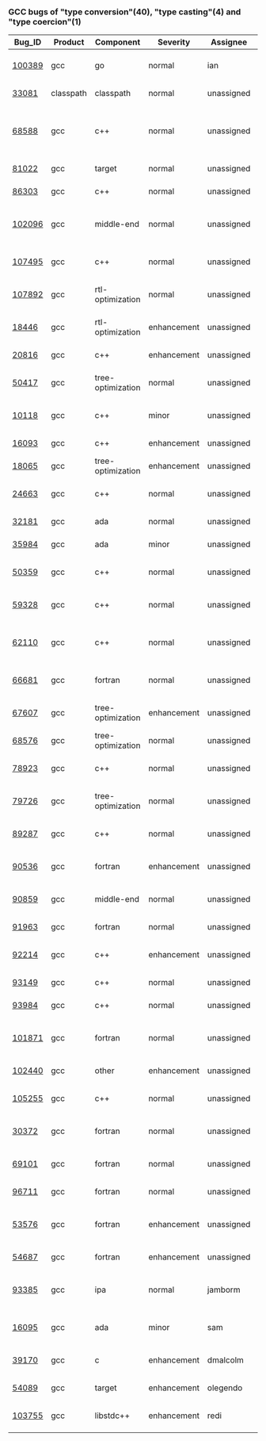 ### GCC bugs of "type conversion"(40), "type casting"(4) and "type coercion"(1)


|Bug_ID	|Product	|Component	|Severity	|Assignee	|Status	|Resolution	|Summary	|Changed|
|----	|----	|----	|----	|----	|----	|----	|----	|----|
|[100389](https://gcc.gnu.org/bugzilla//show_bug.cgi?id=100389)	|gcc	|go	|normal	|ian	|UNCONFIRMED	 |---	|"invalid type conversion" error for string-based error type	|2021/5/2 22:26|
|[33081](https://gcc.gnu.org/bugzilla//show_bug.cgi?id=33081)	|classpath	|classpath	|normal	|unassigned	|UNCONFIRMED	 |---	|no implicit type conversion from jobject to jweak	|2007/8/15 16:04|
|[68588](https://gcc.gnu.org/bugzilla//show_bug.cgi?id=68588)	|gcc	|c++	|normal	|unassigned	|UNCONFIRMED	 |---	|GCC requires constexpr for template non-type parameter, even though constexpr conversion operator exists	|2021/6/20 8:34|
|[81022](https://gcc.gnu.org/bugzilla//show_bug.cgi?id=81022)	|gcc	|target	|normal	|unassigned	|UNCONFIRMED	 |---	|invalid address with pointer type casting	|2017/6/9 12:54|
|[86303](https://gcc.gnu.org/bugzilla//show_bug.cgi?id=86303)	|gcc	|c++	|normal	|unassigned	|UNCONFIRMED	 |---	|Constructor is not used for type conversion	|2021/9/6 9:27|
|[102096](https://gcc.gnu.org/bugzilla//show_bug.cgi?id=102096)	|gcc	|middle-end	|normal	|unassigned	|UNCONFIRMED	 |---	|Gcc unnecessarily initializes indeterminate variables passed across function boundaries	|2021/8/30 7:36|
|[107495](https://gcc.gnu.org/bugzilla//show_bug.cgi?id=107495)	|gcc	|c++	|normal	|unassigned	|UNCONFIRMED	 |---	|GCC does not consider the right contextual implicit conversions	|2022/12/9 19:42|
|[107892](https://gcc.gnu.org/bugzilla//show_bug.cgi?id=107892)	|gcc	|rtl-optimization	|normal	|unassigned	|UNCONFIRMED	 |---	|Unnecessary move between ymm registers in loop using AVX2 intrinsic	|2022/11/28 9:00|
|[18446](https://gcc.gnu.org/bugzilla//show_bug.cgi?id=18446)	|gcc	|rtl-optimization	|enhancement	|unassigned	|NEW	 |---	|We need to distinguish value extension and value truncation	|2021/3/28 17:42|
|[20816](https://gcc.gnu.org/bugzilla//show_bug.cgi?id=20816)	|gcc	|c++	|enhancement	|unassigned	|NEW	 |---	|Calling function at toplevel gives a weird error	|2021/8/13 17:23|
|[50417](https://gcc.gnu.org/bugzilla//show_bug.cgi?id=50417)	|gcc	|tree-optimization	|normal	|unassigned	|NEW	 |---	|[10/11/12/13 regression]: memcpy with known alignment	|2022/10/25 17:18|
|[10118](https://gcc.gnu.org/bugzilla//show_bug.cgi?id=10118)	|gcc	|c++	|minor	|unassigned	|NEW	 |---	|Bad diagnostic with cast in template argument expression	|2021/7/23 19:49|
|[16093](https://gcc.gnu.org/bugzilla//show_bug.cgi?id=16093)	|gcc	|c++	|enhancement	|unassigned	|NEW	 |---	|Bad error messages for missing declarations.	|2021/9/7 18:16|
|[18065](https://gcc.gnu.org/bugzilla//show_bug.cgi?id=18065)	|gcc	|tree-optimization	|enhancement	|unassigned	|NEW	 |---	|usual arithmetic conversion not applying correctly	|2012/5/24 14:04|
|[24663](https://gcc.gnu.org/bugzilla//show_bug.cgi?id=24663)	|gcc	|c++	|normal	|unassigned	|NEW	 |---	|Template instantiation generating a zero-sized array doesn't fail	|2021/10/1 10:32|
|[32181](https://gcc.gnu.org/bugzilla//show_bug.cgi?id=32181)	|gcc	|ada	|normal	|unassigned	|NEW	 |---	|Legal program executes incorrectly, RM 3.4(27)	|2015/12/5 11:40|
|[35984](https://gcc.gnu.org/bugzilla//show_bug.cgi?id=35984)	|gcc	|ada	|minor	|unassigned	|NEW	 |---	|Illegal program not detected, RM 4.6(24/2)	|2015/12/5 16:33|
|[50359](https://gcc.gnu.org/bugzilla//show_bug.cgi?id=50359)	|gcc	|c++	|normal	|unassigned	|NEW	 |---	|poor error message for an undeclared identifier in constructor	|2021/8/10 1:32|
|[59328](https://gcc.gnu.org/bugzilla//show_bug.cgi?id=59328)	|gcc	|c++	|normal	|unassigned	|NEW	 |---	|Template cast operator ambiguity in a delete expression	|2022/12/9 19:36|
|[62110](https://gcc.gnu.org/bugzilla//show_bug.cgi?id=62110)	|gcc	|c++	|normal	|unassigned	|NEW	 |---	|Attempting to use template conversion operator in a contextual conversion (switch)	|2021/8/9 23:19|
|[66681](https://gcc.gnu.org/bugzilla//show_bug.cgi?id=66681)	|gcc	|fortran	|normal	|unassigned	|NEW	 |---	|[Coarray] Wrong result in assigning this_image() to a complex coarray	|2018/11/26 17:08|
|[67607](https://gcc.gnu.org/bugzilla//show_bug.cgi?id=67607)	|gcc	|tree-optimization	|enhancement	|unassigned	|NEW	 |---	|Failure to perform constant folding through type conversion	|2021/8/18 23:57|
|[68576](https://gcc.gnu.org/bugzilla//show_bug.cgi?id=68576)	|gcc	|tree-optimization	|normal	|unassigned	|NEW	 |---	|scev failed for loop auto parallelize	|2015/12/1 9:49|
|[78923](https://gcc.gnu.org/bugzilla//show_bug.cgi?id=78923)	|gcc	|c++	|normal	|unassigned	|NEW	 |---	|[C++98/11/14] bad error message about missing template argument	|2021/8/5 8:16|
|[79726](https://gcc.gnu.org/bugzilla//show_bug.cgi?id=79726)	|gcc	|tree-optimization	|normal	|unassigned	|NEW	 |---	|Missing optimisation: Type conversion not vectorised in simple additive reduction	|2021/2/23 11:00|
|[89287](https://gcc.gnu.org/bugzilla//show_bug.cgi?id=89287)	|gcc	|c++	|normal	|unassigned	|NEW	 |---	|[n3323] Array declaration fails to use template conversion operator	|2021/8/27 22:07|
|[90536](https://gcc.gnu.org/bugzilla//show_bug.cgi?id=90536)	|gcc	|fortran	|enhancement	|unassigned	|NEW	 |---	|Spurious (?) warning when using -Wconversion with -fno-range-check	|2021/9/13 20:36|
|[90859](https://gcc.gnu.org/bugzilla//show_bug.cgi?id=90859)	|gcc	|middle-end	|normal	|unassigned	|NEW	 |---	|[OMP] Mappings for VLA different depending on 'target { c && { ! lp64 } }'	|2021/1/19 8:40|
|[91963](https://gcc.gnu.org/bugzilla//show_bug.cgi?id=91963)	|gcc	|fortran	|normal	|unassigned	|NEW	 |---	|Logical function does not simplify	|2020/10/13 2:57|
|[92214](https://gcc.gnu.org/bugzilla//show_bug.cgi?id=92214)	|gcc	|c++	|enhancement	|unassigned	|NEW	 |---	|Unhelpful diagnostic for static_assert( some_concept(some_type) )	|2021/6/10 11:44|
|[93149](https://gcc.gnu.org/bugzilla//show_bug.cgi?id=93149)	|gcc	|c++	|normal	|unassigned	|NEW	 |---	 |-fno-concepts silently ignored in c++2a mode	|2022/11/15 5:56|
|[93984](https://gcc.gnu.org/bugzilla//show_bug.cgi?id=93984)	|gcc	|c++	|normal	|unassigned	|NEW	 |---	|spurious Wclass-conversion warning	|2020/3/1 16:44|
|[101871](https://gcc.gnu.org/bugzilla//show_bug.cgi?id=101871)	|gcc	|fortran	|normal	|unassigned	|NEW	 |---	|Array of strings of different length passed as an argument produces invalid result.	|2021/8/16 0:30|
|[102440](https://gcc.gnu.org/bugzilla//show_bug.cgi?id=102440)	|gcc	|other	|enhancement	|unassigned	|NEW	 |---	|Uinteger Opt/Param but the underlying type is signed	|2021/10/26 16:45|
|[105255](https://gcc.gnu.org/bugzilla//show_bug.cgi?id=105255)	|gcc	|c++	|normal	|unassigned	|NEW	 |---	|Narrowing conversion from enumerator to integer not detected	|2022/4/27 12:51|
|[30372](https://gcc.gnu.org/bugzilla//show_bug.cgi?id=30372)	|gcc	|fortran	|normal	|unassigned	|NEW	 |---	|various intrinsics do not diagnose invalid argument kinds	|2020/10/13 2:35|
|[69101](https://gcc.gnu.org/bugzilla//show_bug.cgi?id=69101)	|gcc	|fortran	|normal	|unassigned	|NEW	 |---	|[F03] IEEE_SELECTED_REAL_KIND is not generic	|2022/3/30 16:17|
|[96711](https://gcc.gnu.org/bugzilla//show_bug.cgi?id=96711)	|gcc	|fortran	|normal	|unassigned	|NEW	 |---	|Internal Compiler Error on NINT() Function	|2021/7/23 19:59|
|[53576](https://gcc.gnu.org/bugzilla//show_bug.cgi?id=53576)	|gcc	|fortran	|enhancement	|unassigned	|NEW	 |---	|Very unhelpful error message: "Unclassifiable statement" instead of "Can't convert TYPE to ..."	|2019/2/2 11:20|
|[54687](https://gcc.gnu.org/bugzilla//show_bug.cgi?id=54687)	|gcc	|fortran	|enhancement	|unassigned	|NEW	 |---	|Use gcc option machinery for gfortran	|2020/11/5 22:10|
|[93385](https://gcc.gnu.org/bugzilla//show_bug.cgi?id=93385)	|gcc	|ipa	|normal	|jamborm	|ASSIGNED	 |---	|[10/11 Regression] wrong code with u128 modulo at -O2 -fno-dce -fno-ipa-cp -fno-tree-dce	|2022/6/28 10:39|
|[16095](https://gcc.gnu.org/bugzilla//show_bug.cgi?id=16095)	|gcc	|ada	|minor	|sam	|ASSIGNED	 |---	|Illegal program not detected, accessibility levels, RM 3.10.2(28)	|2015/12/5 10:32|
|[39170](https://gcc.gnu.org/bugzilla//show_bug.cgi?id=39170)	|gcc	|c	|enhancement	|dmalcolm	|ASSIGNED	 |---	|provide an option to silence -Wconversion warnings for bit-fields	|2022/7/23 10:30|
|[54089](https://gcc.gnu.org/bugzilla//show_bug.cgi?id=54089)	|gcc	|target	|enhancement	|olegendo	|ASSIGNED	 |---	|[SH] Refactor shift patterns	|2018/11/19 12:59|
|[103755](https://gcc.gnu.org/bugzilla//show_bug.cgi?id=103755)	|gcc	|libstdc++	|enhancement	|redi	|ASSIGNED	 |---	|{has,use}_facet() and iostream constructor performance	|2022/11/12 2:00|
